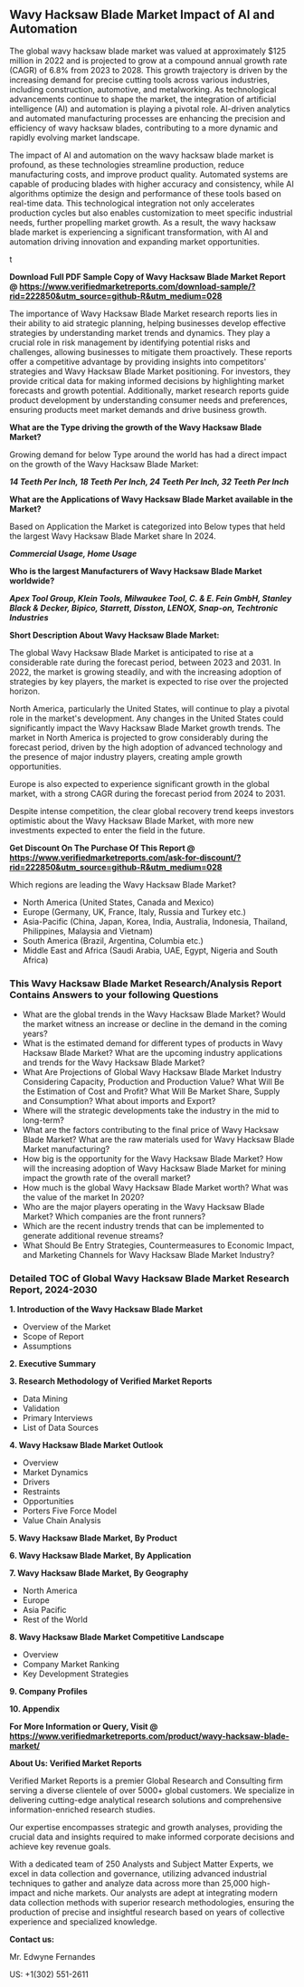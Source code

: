 <h2>Wavy Hacksaw Blade Market Impact of AI and Automation</h2><p>The global wavy hacksaw blade market was valued at approximately $125 million in 2022 and is projected to grow at a compound annual growth rate (CAGR) of 6.8% from 2023 to 2028. This growth trajectory is driven by the increasing demand for precise cutting tools across various industries, including construction, automotive, and metalworking. As technological advancements continue to shape the market, the integration of artificial intelligence (AI) and automation is playing a pivotal role. AI-driven analytics and automated manufacturing processes are enhancing the precision and efficiency of wavy hacksaw blades, contributing to a more dynamic and rapidly evolving market landscape.</p><p>The impact of AI and automation on the wavy hacksaw blade market is profound, as these technologies streamline production, reduce manufacturing costs, and improve product quality. Automated systems are capable of producing blades with higher accuracy and consistency, while AI algorithms optimize the design and performance of these tools based on real-time data. This technological integration not only accelerates production cycles but also enables customization to meet specific industrial needs, further propelling market growth. As a result, the wavy hacksaw blade market is experiencing a significant transformation, with AI and automation driving innovation and expanding market opportunities.</p>t</p><p id="" class=""><strong>Download Full PDF Sample Copy of Wavy Hacksaw Blade Market Report @ <a href="https://www.verifiedmarketreports.com/download-sample/?rid=222850&utm_source=github-R&utm_medium=028" target="_blank">https://www.verifiedmarketreports.com/download-sample/?rid=222850&utm_source=github-R&utm_medium=028</a></strong></p><p>The importance of&nbsp;Wavy Hacksaw Blade Market research reports lies in their ability to aid strategic planning, helping businesses develop effective strategies by understanding market trends and dynamics. They play a crucial role in risk management by identifying potential risks and challenges, allowing businesses to mitigate them proactively. These reports offer a competitive advantage by providing insights into competitors' strategies and Wavy Hacksaw Blade Market positioning. For investors, they provide critical data for making informed decisions by highlighting market forecasts and growth potential. Additionally, market research reports guide product development by understanding consumer needs and preferences, ensuring products meet market demands and drive business growth.</p><p><strong>What are the&nbsp;Type driving the growth of the Wavy Hacksaw Blade Market?</strong></p><p id="" class="">Growing demand for below Type around the world has had a direct impact on the growth of the Wavy Hacksaw Blade Market:</p><em><strong>14 Teeth Per Inch, 18 Teeth Per Inch, 24 Teeth Per Inch, 32 Teeth Per Inch</strong></em></p><strong>What are the&nbsp;Applications&nbsp;of Wavy Hacksaw Blade Market available in the Market?</strong></p><p id="" class="">Based on Application the Market is categorized into Below types that held the largest Wavy Hacksaw Blade Market share In 2024.</p><em><strong>Commercial Usage, Home Usage</strong></em></p><strong>Who is the largest Manufacturers of Wavy Hacksaw Blade Market worldwide?</strong></p><p><em><strong>Apex Tool Group, Klein Tools, Milwaukee Tool, C. & E. Fein GmbH, Stanley Black & Decker, Bipico, Starrett, Disston, LENOX, Snap-on, Techtronic Industries</strong></em></p><p id="" class=""><strong>Short Description About Wavy Hacksaw Blade Market:</strong></p><p>The global Wavy Hacksaw Blade Market is anticipated to rise at a considerable rate during the forecast period, between 2023 and 2031. In 2022, the market is growing steadily, and with the increasing adoption of strategies by key players, the market is expected to rise over the projected horizon.</p><p>North America, particularly the United States, will continue to play a pivotal role in the market's development. Any changes in the United States could significantly impact the Wavy Hacksaw Blade Market growth trends. The market in North America is projected to grow considerably during the forecast period, driven by the high adoption of advanced technology and the presence of major industry players, creating ample growth opportunities.</p><p>Europe is also expected to experience significant growth in the global market, with a strong CAGR during the forecast period from 2024 to 2031.</p><p>Despite intense competition, the clear global recovery trend keeps investors optimistic about the Wavy Hacksaw Blade Market, with more new investments expected to enter the field in the future.</p><p id="" class=""><strong>Get Discount On The Purchase Of This Report @ <a href="https://www.verifiedmarketreports.com/ask-for-discount/?rid=222850&utm_source=github-R&utm_medium=028" target="_blank">https://www.verifiedmarketreports.com/ask-for-discount/?rid=222850&utm_source=github-R&utm_medium=028</a></strong></p>Which regions are leading the Wavy Hacksaw Blade Market?</p><ul><li>North America (United States, Canada and Mexico)</li><li>Europe (Germany, UK, France, Italy, Russia and Turkey etc.)</li><li>Asia-Pacific (China, Japan, Korea, India, Australia, Indonesia, Thailand, Philippines, Malaysia and Vietnam)</li><li>South America (Brazil, Argentina, Columbia etc.)</li><li>Middle East and Africa (Saudi Arabia, UAE, Egypt, Nigeria and South Africa)</li></ul><h3 id="" class="">This Wavy Hacksaw Blade Market Research/Analysis Report Contains Answers to your following Questions</h3><ul><li>What are the global trends in the Wavy Hacksaw Blade Market? Would the market witness an increase or decline in the demand in the coming years?</li><li>What is the estimated demand for different types of products in Wavy Hacksaw Blade Market? What are the upcoming industry applications and trends for the Wavy Hacksaw Blade Market?</li><li>What Are Projections of Global Wavy Hacksaw Blade Market Industry Considering Capacity, Production and Production Value? What Will Be the Estimation of Cost and Profit? What Will Be Market Share, Supply and Consumption? What about imports and Export?</li><li>Where will the strategic developments take the industry in the mid to long-term?</li><li>What are the factors contributing to the final price of Wavy Hacksaw Blade Market? What are the raw materials used for Wavy Hacksaw Blade Market manufacturing?</li><li>How big is the opportunity for the Wavy Hacksaw Blade Market? How will the increasing adoption of Wavy Hacksaw Blade Market for mining impact the growth rate of the overall market?</li><li>How much is the global Wavy Hacksaw Blade Market worth? What was the value of the market In 2020?</li><li>Who are the major players operating in the Wavy Hacksaw Blade Market? Which companies are the front runners?</li><li>Which are the recent industry trends that can be implemented to generate additional revenue streams?</li><li>What Should Be Entry Strategies, Countermeasures to Economic Impact, and Marketing Channels for Wavy Hacksaw Blade Market Industry?</li></ul><h3 id="" class="">Detailed TOC of Global Wavy Hacksaw Blade Market Research Report, 2024-2030</h3><p id="" class=""><strong>1. Introduction of the Wavy Hacksaw Blade Market</strong></p><ul><li>Overview of the Market</li><li>Scope of Report</li><li>Assumptions</li></ul><p id="" class=""><strong>2. Executive Summary</strong></p><p id="" class=""><strong>3. Research Methodology of Verified Market Reports</strong></p><ul><li>Data Mining</li><li>Validation</li><li>Primary Interviews</li><li>List of Data Sources</li></ul><p id="" class=""><strong>4. Wavy Hacksaw Blade Market Outlook</strong></p><ul><li>Overview</li><li>Market Dynamics</li><li>Drivers</li><li>Restraints</li><li>Opportunities</li><li>Porters Five Force Model</li><li>Value Chain Analysis</li></ul><p id="" class=""><strong>5. Wavy Hacksaw Blade Market, By Product</strong></p><p id="" class=""><strong>6. Wavy Hacksaw Blade Market, By Application</strong></p><p id="" class=""><strong>7. Wavy Hacksaw Blade Market, By Geography</strong></p><ul><li>North America</li><li>Europe</li><li>Asia Pacific</li><li>Rest of the World</li></ul><p id="" class=""><strong>8. Wavy Hacksaw Blade Market Competitive Landscape</strong></p><ul><li>Overview</li><li>Company Market Ranking</li><li>Key Development Strategies</li></ul><p id="" class=""><strong>9. Company Profiles</strong></p><p id="" class=""><strong>10. Appendix</strong></p><p id="" class=""><strong>For More Information or Query, Visit @ <a href="https://www.verifiedmarketreports.com/product/wavy-hacksaw-blade-market/" target="_blank">https://www.verifiedmarketreports.com/product/wavy-hacksaw-blade-market/</a></strong></p><p id="" class=""><strong>About Us: Verified Market Reports</strong></p><p id="" class="">Verified Market Reports is a premier Global Research and Consulting firm serving a diverse clientele of over 5000+ global customers. We specialize in delivering cutting-edge analytical research solutions and comprehensive information-enriched research studies.</p><p id="" class="">Our expertise encompasses strategic and growth analyses, providing the crucial data and insights required to make informed corporate decisions and achieve key revenue goals.</p><p id="" class="">With a dedicated team of 250 Analysts and Subject Matter Experts, we excel in data collection and governance, utilizing advanced industrial techniques to gather and analyze data across more than 25,000 high-impact and niche markets. Our analysts are adept at integrating modern data collection methods with superior research methodologies, ensuring the production of precise and insightful research based on years of collective experience and specialized knowledge.</p><p id="" class=""><strong>Contact us:</strong></p><p id="" class="">Mr. Edwyne Fernandes</p><p id="" class="">US: +1(302) 551-2611</p>
